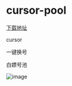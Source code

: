 # cursor-pool

[下载地址](https://gh-proxy.com/https://github.com/za1900/cursor-pool/releases/download/0.2/cursor_token.zip)

cursor

一键换号  

白嫖号池



![image](https://gh-proxy.com/https://raw.githubusercontent.com/za1900/cursor-pool/refs/heads/main/20250428111937.png)


